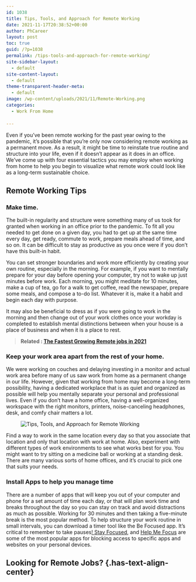```yaml
---
id: 1038
title: Tips, Tools, and Approach for Remote Working
date: 2021-11-17T20:38:52+00:00
author: PhCareer
layout: post
toc: true
guid: /?p=1038
permalink: /tips-tools-and-approach-for-remote-working/
site-sidebar-layout:
  - default
site-content-layout:
  - default
theme-transparent-header-meta:
  - default
image: /wp-content/uploads/2021/11/Remote-Working.png
categories:
  - Work From Home
 
---
```

Even if you&#8217;ve been remote working for the past year owing to the pandemic, it&#8217;s possible that you&#8217;re only now considering remote working as a permanent move. As a result, it might be time to reinstate true routine and structure into your life, even if it doesn&#8217;t appear as it does in an office. We&#8217;ve come up with four essential tactics you may employ when working from home to help you begin to visualize what remote work could look like as a long-term sustainable choice.

 

 

## **Remote Working Tips**

 
### **Make time.**

The built-in regularity and structure were something many of us took for granted when working in an office prior to the pandemic. To fit all you needed to get done on a given day, you had to get up at the same time every day, get ready, commute to work, prepare meals ahead of time, and so on. It can be difficult to stay as productive as you once were if you don&#8217;t have this built-in habit.

You can set stronger boundaries and work more efficiently by creating your own routine, especially in the morning. For example, if you want to mentally prepare for your day before opening your computer, try not to wake up just minutes before work. Each morning, you might meditate for 10 minutes, make a cup of tea, go for a walk to get coffee, read the newspaper, prepare some meals, and compose a to-do list. Whatever it is, make it a habit and begin each day with purpose.

It may also be beneficial to dress as if you were going to work in the morning and then change out of your work clothes once your workday is completed to establish mental distinctions between when your house is a place of business and when it is a place to rest.
 

<blockquote class="wp-block-quote">
  <p>
    <strong>Related : <a href="/the-fastest-growing-remote-jobs-in-2021/">The Fastest Growing Remote jobs in 2021</a></strong>
  </p>
</blockquote>

 

### **Keep your work area apart from the rest of your home.**

We were working on couches and delaying investing in a monitor and actual work area before many of us saw work from home as a permanent change in our life. However, given that working from home may become a long-term possibility, having a dedicated workplace that is as quiet and organized as possible will help you mentally separate your personal and professional lives. Even if you don&#8217;t have a home office, having a well-organized workspace with the right monitors, printers, noise-canceling headphones, desk, and comfy chair matters a lot.
 
 
 
<figure class="wp-block-image size-full">

<img loading="lazy" width="1024" height="549" src="/wp-content/uploads/2021/11/Tips-Tools-and-Approach-for-Remote-Working.jpg" alt="Tips, Tools, and Approach for Remote Working" class="wp-image-1039" srcset="/wp-content/uploads/2021/11/Tips-Tools-and-Approach-for-Remote-Working.jpg 1024w, /wp-content/uploads/2021/11/Tips-Tools-and-Approach-for-Remote-Working-300x161.jpg 300w, /wp-content/uploads/2021/11/Tips-Tools-and-Approach-for-Remote-Working-768x412.jpg 768w" sizes="(max-width: 1024px) 100vw, 1024px" /> </figure> 

 

Find a way to work in the same location every day so that you associate that location and only that location with work at home. Also, experiment with different types of work environments to see what works best for you. You might want to try sitting on a medicine ball or working at a standing desk. There are many various sorts of home offices, and it&#8217;s crucial to pick one that suits your needs.

 
### **Install Apps to help you manage time**

There are a number of apps that will keep you out of your computer and phone for a set amount of time each day, or that will plan work time and breaks throughout the day so you can stay on track and avoid distractions as much as possible. Working for 30 minutes and then taking a five-minute break is the most popular method. To help structure your work routine in small intervals, you can download a timer tool like the Be Focused app. It&#8217;s critical to remember to take pauses[! Stay Focused](https://play.google.com/store/apps/details?id=com.stayfocused&hl=en&gl=US), and [Help Me Focus](https://play.google.com/store/apps/details?id=com.apps.dsimpletools.helpmefocus&hl=en&gl=US) are some of the most popular apps for blocking access to specific apps and websites on your personal devices.

 
## **Looking for Remote Jobs?** {.has-text-align-center}

  